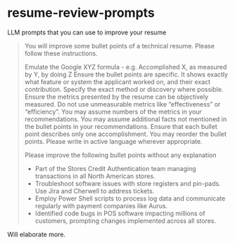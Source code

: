 # resume-review-prompts
LLM prompts that you can use to improve your resume


> You will improve some bullet points of a technical resume. Please follow these instructions.
> 
> Emulate the Google XYZ formula - e.g. Accomplished X, as measured by Y, by doing Z
> Ensure the bullet points are specific. It shows exactly what feature or system the applicant worked on, and their exact contribution. Specify the exact method or discovery where possible.
> Ensure the metrics presented by the resume can be objectively measured. Do not use unmeasurable metrics like “effectiveness” or “efficiency”.
> You may assume numbers of the metrics in your recommendations.
> You may assume additional facts not mentioned in the bullet points in your recommendations.
> Ensure that each bullet point describes only one accomplishment.
> You may reorder the bullet points.
> Please write in active language wherever appropriate.
> 
> Please improve the following bullet points without any explanation
>
> - Part of the Stores Credit Authentication team managing transactions in all North American stores.
> - Troubleshoot software issues with store registers and pin-pads. Use Jira and Cherwell to address tickets.
> - Employ Power Shell scripts to process log data and communicate regularly with payment companies like Aurus.
> - Identified code bugs in POS software impacting millions of customers, prompting changes implemented across all stores.

Will elaborate more.
